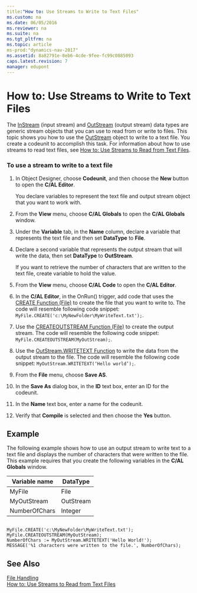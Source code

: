 ```yaml
---
title:"How to: Use Streams to Write to Text Files"
ms.custom: na
ms.date: 06/05/2016
ms.reviewer: na
ms.suite: na
ms.tgt_pltfrm: na
ms.topic: article
ms-prod:"dynamics-nav-2017"
ms.assetid: 8a82791e-8eb6-4cde-9fee-fc99c0885093
caps.latest.revision: 7
manager: edupont
---
```

# How to: Use Streams to Write to Text Files
The [InStream](InStream.md) \(input stream\) and [OutStream](OutStream.md) \(output stream\) data types are generic stream objects that you can use to read from or write to files. This topic shows you how to use the [OutStream](OutStream.md) object to write to a text file. You create a codeunit to accomplish this task. For information about how to use streams to read text files, see [How to: Use Streams to Read from Text Files](../Topic/How%20to:%20Use%20Streams%20to%20Read%20from%20Text%20Files.md).  
  
### To use a stream to write to a text file  
  
1.  In Object Designer, choose **Codeunit**, and then choose the **New** button to open the **C\/AL Editor**.  
  
     You declare variables to represent the text file and output stream object that you want to work with.  
  
2.  From the **View** menu, choose **C\/AL Globals** to open the **C\/AL Globals** window.  
  
3.  Under the **Variable** tab, in the **Name** column, declare a variable that represents the text file and then set **DataType** to **File**.  
  
4.  Declare a second variable that represents the output stream that will write the data, then set **DataType** to **OutStream**.  
  
     If you want to retrieve the number of characters that are written to the text file, create variable to hold the value.  
  
5.  From the **View** menu, choose **C\/AL Code** to open the **C\/AL Editor**.  
  
6.  In the **C\/AL Editor**, in the OnRun\(\) trigger, add code that uses the [CREATE Function \(File\)](CREATE-Function--File-.md) to create the file that you want to write to. The code will resemble following code snippet: `MyFile.CREATE('c:\MyNewFolder\MyWriteText.txt');`.  
  
7.  Use the [CREATEOUTSTREAM Function \(File\)](CREATEOUTSTREAM-Function--File-.md) to create the output stream. The code will resemble the following code snippet: `MyFile.CREATEOUTSTREAM(MyOutStream);`.  
  
8.  Use the [OutStream.WRITETEXT Function](OutStream.WRITETEXT-Function.md) to write the data from the output stream to the file. The code will resemble the following code snippet: `MyOutStream.WRITETEXT(‘Hello world’);`.  
  
9. From the **File** menu, choose **Save AS**.  
  
10. In the **Save As** dialog box, in the **ID** text box, enter an ID for the codeunit.  
  
11. In the **Name** text box, enter a name for the codeunit.  
  
12. Verify that **Compile** is selected and then choose the **Yes** button.  
  
## Example  
 The following example shows how to use an output stream to write text to a text file and displays the number of characters that were written to the file. This example requires that you create the following variables in the **C\/AL Globals** window.  
  
|Variable name|DataType|  
|-------------------|--------------|  
|MyFile|File|  
|MyOutStream|OutStream|  
|NumberOfChars|Integer|  
  
```  
  
MyFile.CREATE('c:\MyNewFolder\MyWriteText.txt');  
MyFile.CREATEOUTSTREAM(MyOutStream);  
NumberOfChars := MyOutStream.WRITETEXT('Hello World!');  
MESSAGE('%1 characters were written to the file.', NumberOfChars);  
```  
  
## See Also  
 [File Handling](File-Handling.md)   
 [How to: Use Streams to Read from Text Files](../Topic/How%20to:%20Use%20Streams%20to%20Read%20from%20Text%20Files.md)